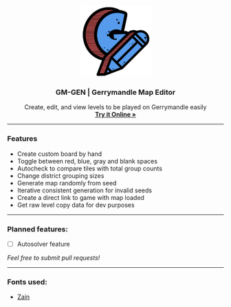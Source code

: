 <br>

<p align="center">
 <img src="https://raw.githubusercontent.com/ssambender/GM-GEN/refs/heads/main/G-Edit-Logo.png" alt="GM-GEN Logo" height="165">
</p>

<h3 align="center">GM-GEN | Gerrymandle Map Editor</h3>

<p align="center">
Create, edit, and view levels to be played on Gerrymandle easily
 <br>
 <a href="https://ssambender.github.io/GM-GEN/"><strong>Try it Online »</strong></a>
</p>

___

### Features
- Create custom board by hand
- Toggle between red, blue, gray and blank spaces
- Autocheck to compare tiles with total group counts
- Change district grouping sizes
- Generate map randomly from seed
- Iterative consistent generation for invalid seeds
- Create a direct link to game with map loaded
- Get raw level copy data for dev purposes

---


### Planned features:
- [ ] Autosolver feature

_Feel free to submit pull requests!_

---


### Fonts used:
- [Zain](https://fonts.google.com/specimen/Zain)
